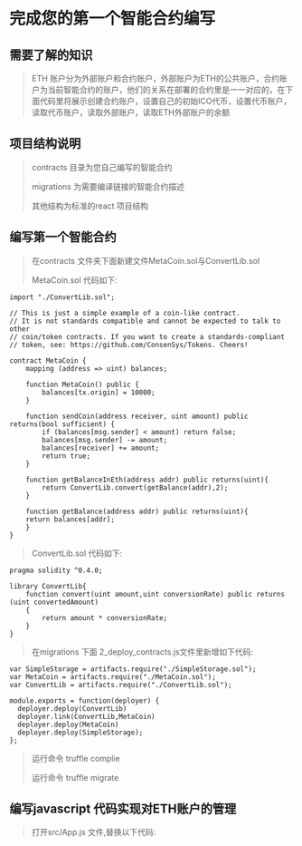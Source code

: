 # 完成您的第一个智能合约编写

## 需要了解的知识

> ETH 账户分为外部账户和合约账户，外部账户为ETH的公共账户，合约账户为当前智能合约的账户，他们的关系在部署的合约里是一一对应的，在下面代码里将展示创建合约账户，设置自己的初始ICO代币，设置代币账户，读取代币账户，读取外部账户，读取ETH外部账户的余额

## 项目结构说明

>contracts 目录为您自己编写的智能合约
>
>migrations 为需要编译链接的智能合约描述
>
>其他结构为标准的react 项目结构

## 编写第一个智能合约

>在contracts 文件夹下面新建文件MetaCoin.sol与ConvertLib.sol
>
> MetaCoin.sol 代码如下:

```pragma solidity ^0.4.0;
import "./ConvertLib.sol";

// This is just a simple example of a coin-like contract.
// It is not standards compatible and cannot be expected to talk to other
// coin/token contracts. If you want to create a standards-compliant
// token, see: https://github.com/ConsenSys/Tokens. Cheers!

contract MetaCoin {
	mapping (address => uint) balances;

	function MetaCoin() public {
		balances[tx.origin] = 10000;
	}

	function sendCoin(address receiver, uint amount) public returns(bool sufficient) {
		if (balances[msg.sender] < amount) return false;
		balances[msg.sender] -= amount;
		balances[receiver] += amount;
		return true;
	}

	function getBalanceInEth(address addr) public returns(uint){
		return ConvertLib.convert(getBalance(addr),2);
	}

	function getBalance(address addr) public returns(uint){
  	return balances[addr];
	}
}
```

> ConvertLib.sol 代码如下:

```
pragma solidity ^0.4.0;

library ConvertLib{
	function convert(uint amount,uint conversionRate) public returns (uint convertedAmount)
	{
		return amount * conversionRate;
	}
}
```
> 在migrations 下面 2_deploy_contracts.js文件里新增如下代码:
```
var SimpleStorage = artifacts.require("./SimpleStorage.sol");
var MetaCoin = artifacts.require("./MetaCoin.sol");
var ConvertLib = artifacts.require("./ConvertLib.sol");

module.exports = function(deployer) {
  deployer.deploy(ConvertLib)
  deployer.link(ConvertLib,MetaCoin)
  deployer.deploy(MetaCoin)
  deployer.deploy(SimpleStorage);
};

```

> 运行命令 truffle complie
>
> 运行命令 truffle migrate

## 编写javascript 代码实现对ETH账户的管理

> 打开src/App.js 文件,替换以下代码:

